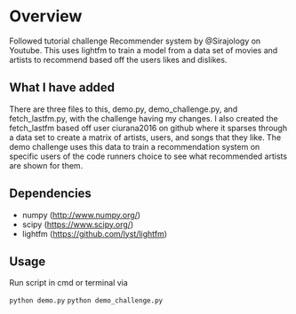 # Overview

Followed tutorial challenge Recommender system by @Sirajology on Youtube. This uses lightfm to train a model from a data set of movies and artists to recommend based off the users likes and dislikes.  

## What I have added

There are three files to this, demo.py, demo_challenge.py, and fetch_lastfm.py, with the challenge having my changes. I also created the fetch_lastfm based off user ciurana2016 on github where it sparses through a data set to create a matrix of artists, users, and songs that they like. The demo challenge uses this data to train a recommendation system on specific users of the code runners choice to see what recommended artists are shown for them. 

## Dependencies 

- numpy (http://www.numpy.org/)
- scipy (https://www.scipy.org/)
- lightfm (https://github.com/lyst/lightfm)


## Usage

Run script in cmd or terminal via

`python demo.py`
`python demo_challenge.py`
